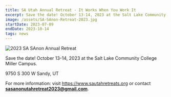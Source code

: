 ```yaml
---
title: SA Utah Annual Retreat - It Works When You Work It
excerpt: Save the date! October 13-14, 2023 at the Salt Lake Community College Miller Campus
image: /assets/SA-SAnon-Retreat-2023.jpg
startDate: 2023-07-09
endDate: 2023-10-14
tags: news
---
```


![2023 SA SAnon Annual Retreat](/assets/SA-SAnon-Retreat-2023.jpg)

Save the date! October 13-14, 2023 at the Salt Lake Community College Miller Campus.

9750 S 300 W
Sandy, UT

For more information: visit <https://www.sautahretreats.org> or contact **sasanonutahretreat2023@gmail.com**.
